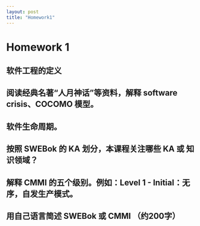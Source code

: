 ```yaml
---
layout: post
title: "Homework1"
---
```

# Homework 1
##
## 软件工程的定义
## 阅读经典名著“人月神话”等资料，解释 software crisis、COCOMO 模型。
## 软件生命周期。
## 按照 SWEBok 的 KA 划分，本课程关注哪些 KA 或 知识领域？
## 解释 CMMI 的五个级别。例如：Level 1 - Initial：无序，自发生产模式。
## 用自己语言简述 SWEBok 或 CMMI （约200字）

